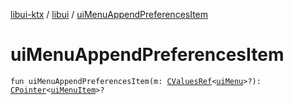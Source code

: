 [libui-ktx](../index.md) / [libui](index.md) / [uiMenuAppendPreferencesItem](./ui-menu-append-preferences-item.md)

# uiMenuAppendPreferencesItem

`fun uiMenuAppendPreferencesItem(m: `[`CValuesRef`](../kotlinx.cinterop/-c-values-ref/index.md)`<`[`uiMenu`](ui-menu.md)`>?): `[`CPointer`](../kotlinx.cinterop/-c-pointer/index.md)`<`[`uiMenuItem`](ui-menu-item.md)`>?`